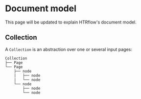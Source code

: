 # Document model
This page will be updated to explain HTRflow's document model.

## Collection
A `Collection` is an abstraction over one or several input pages:

```
Collection
├── Page
└── Page
    ├── node
    |   ├── node
    |   └── node
    └── node
        ├── node
        └── node
```
